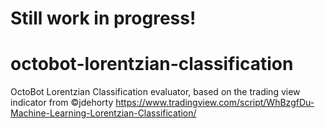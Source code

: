 # Still work in progress!

# octobot-lorentzian-classification
OctoBot Lorentzian Classification evaluator, based on the trading view indicator from ©jdehorty https://www.tradingview.com/script/WhBzgfDu-Machine-Learning-Lorentzian-Classification/

